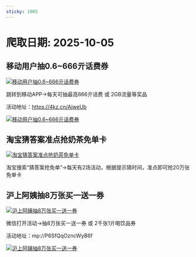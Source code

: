 ```yaml
---
sticky: 1005
---
```

# 爬取日期: 2025-10-05
## 移动用户抽0.6~666亓话费券
<p>
    <a rel="nofollow" target="_blank" href="https://www.qqhjy6.xyz/caiji/data/images/2025-10-03/7951b9734a3a6bb773ce89878fb40faf.jpg"><img src="https://image.smallfawn.work/?url=https://www.qqhjy6.xyz/caiji/data/images/2025-10-03/7951b9734a3a6bb773ce89878fb40faf.jpg" title="移动用户抽0.6~666亓话费券 " alt="移动用户抽0.6~666亓话费券 " referrerpolicy="no-referrer"></a> 
</p>
<p>
    跳转到移动APP-&gt;每天可抽最高666亓话费 或 2GB流量等奖品
</p>
<p>
    活动地址：<a rel="nofollow" target="_blank" href="https://4kz.cn/AjweUb">https://4kz.cn/AjweUb</a> 
</p>
<p>
    <a rel="nofollow" target="_blank" href="https://www.qqhjy6.xyz/caiji/data/images/2025-10-03/c835b473edba3c22f7c56470c6e3d822.png"><img src="https://image.smallfawn.work/?url=https://www.qqhjy6.xyz/caiji/data/images/2025-10-03/c835b473edba3c22f7c56470c6e3d822.png" title="移动用户抽0.6~666亓话费券 " alt="移动用户抽0.6~666亓话费券 " referrerpolicy="no-referrer"></a> 
</p>

## 淘宝猜答案准点抢奶茶免单卡
<p>
    <a rel="nofollow" target="_blank" href="https://www.qqhjy6.xyz/caiji/data/images/2025-10-03/f42d4039cbf9af67af3928767b6a5770.jpg"><img src="https://image.smallfawn.work/?url=https://www.qqhjy6.xyz/caiji/data/images/2025-10-03/f42d4039cbf9af67af3928767b6a5770.jpg" title="淘宝猜答案准点抢奶茶免单卡 " alt="淘宝猜答案准点抢奶茶免单卡 " referrerpolicy="no-referrer"></a> 
</p>
<p>
    淘宝搜索“猜答案抢免单”-&gt;每天有2场活动，根据提示猜时间，准点即可抢20万张免单卡
</p>

## 沪上阿姨抽8万张买一送一券
<p>
    <a rel="nofollow" target="_blank" href="https://www.qqhjy6.xyz/caiji/data/images/2025-10-03/75a5a4b7dd0c1d394e16a87d89204f1d.jpg"><img src="https://image.smallfawn.work/?url=https://www.qqhjy6.xyz/caiji/data/images/2025-10-03/75a5a4b7dd0c1d394e16a87d89204f1d.jpg" title="沪上阿姨抽8万张买一送一券 " alt="沪上阿姨抽8万张买一送一券 " referrerpolicy="no-referrer"></a> 
</p>
<p>
    微信打开活动-&gt;抽8万张买一送一券 或 2千张1亓喝饮品券
</p>
<p>
    活动地址：mp://P6SfQqOzncWyB6f
</p>
<p>
    <a rel="nofollow" target="_blank" href="https://www.qqhjy6.xyz/caiji/data/images/2025-10-03/d97ffd1e193dfbcb3d29bfef4badeb29.jpg"><img src="https://image.smallfawn.work/?url=https://www.qqhjy6.xyz/caiji/data/images/2025-10-03/d97ffd1e193dfbcb3d29bfef4badeb29.jpg" title="沪上阿姨抽8万张买一送一券 " alt="沪上阿姨抽8万张买一送一券 " referrerpolicy="no-referrer"></a> 
</p>

